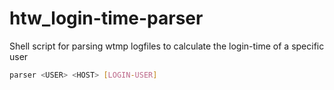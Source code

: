 # htw_login-time-parser
Shell script for parsing wtmp logfiles to calculate the login-time of a specific user

```sh
parser <USER> <HOST> [LOGIN-USER]
```

